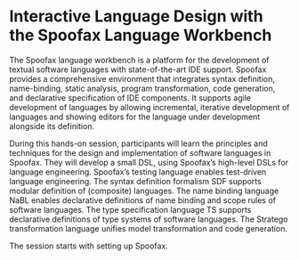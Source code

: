 # Interactive Language Design with the Spoofax Language Workbench

The Spoofax language workbench is a platform for the development of textual software languages with state-of-the-art IDE support. Spoofax provides a comprehensive environment that integrates syntax definition, name-binding, static analysis, program transformation, code generation, and declarative specification of IDE components. It supports agile development of languages by allowing incremental, iterative development of languages and showing editors for the language under development alongside its definition.

During this hands-on session, participants will learn the principles and techniques for the design and implementation of software languages in Spoofax. They will develop a small DSL, using Spoofax’s high-level DSLs for language engineering. Spoofax’s testing language enables test-driven language engineering. The syntax definition formalism SDF supports modular definition of (composite) languages. The name binding language NaBL enables declarative definitions of name binding and scope rules of software languages. The type specification language TS supports declarative definitions of type systems of software languages. The Stratego transformation language unifies model transformation and code generation.

The session starts with setting up Spoofax.
